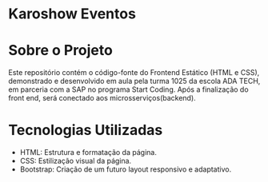 # Karoshow Eventos

# Sobre o Projeto
Este repositório contém o código-fonte do Frontend Estático (HTML e CSS), demonstrado e desenvolvido em aula pela turma 1025 da escola ADA TECH, em parceria com a SAP no programa Start Coding.
Após a finalização do front end, será conectado aos microsserviços(backend).

# Tecnologias Utilizadas
- HTML: Estrutura e formatação da página.
- CSS: Estilização visual da página.
- Bootstrap: Criação de um futuro layout responsivo e adaptativo.

